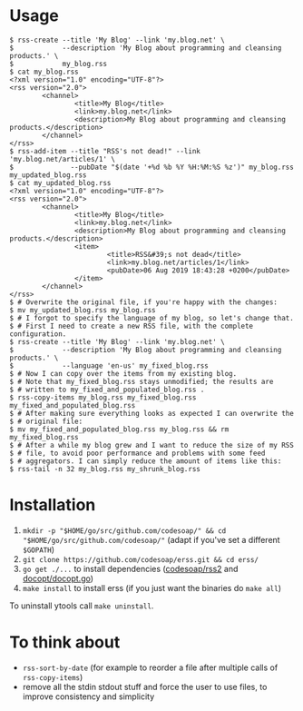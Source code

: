 # Usage
```console
$ rss-create --title 'My Blog' --link 'my.blog.net' \
$            --description 'My Blog about programming and cleansing products.' \
$            my_blog.rss
$ cat my_blog.rss
<?xml version="1.0" encoding="UTF-8"?>
<rss version="2.0">
        <channel>
                <title>My Blog</title>
                <link>my.blog.net</link>
                <description>My Blog about programming and cleansing products.</description>
        </channel>
</rss>
$ rss-add-item --title "RSS's not dead!" --link 'my.blog.net/articles/1' \
$              --pubDate "$(date '+%d %b %Y %H:%M:%S %z')" my_blog.rss my_updated_blog.rss
$ cat my_updated_blog.rss
<?xml version="1.0" encoding="UTF-8"?>
<rss version="2.0">
        <channel>
                <title>My Blog</title>
                <link>my.blog.net</link>
                <description>My Blog about programming and cleansing products.</description>
                <item>
                        <title>RSS&#39;s not dead</title>
                        <link>my.blog.net/articles/1</link>
                        <pubDate>06 Aug 2019 18:43:28 +0200</pubDate>
                </item>
        </channel>
</rss>
$ # Overwrite the original file, if you're happy with the changes:
$ mv my_updated_blog.rss my_blog.rss
$ # I forgot to specify the language of my blog, so let's change that.
$ # First I need to create a new RSS file, with the complete configuration.
$ rss-create --title 'My Blog' --link 'my.blog.net' \
$            --description 'My Blog about programming and cleansing products.' \
$            --language 'en-us' my_fixed_blog.rss
$ # Now I can copy over the items from my existing blog.
$ # Note that my_fixed_blog.rss stays unmodified; the results are
$ # written to my_fixed_and_populated_blog.rss .
$ rss-copy-items my_blog.rss my_fixed_blog.rss my_fixed_and_populated_blog.rss
$ # After making sure everything looks as expected I can overwrite the
$ # original file:
$ mv my_fixed_and_populated_blog.rss my_blog.rss && rm my_fixed_blog.rss
$ # After a while my blog grew and I want to reduce the size of my RSS
$ # file, to avoid poor performance and problems with some feed
$ # aggregators. I can simply reduce the amount of items like this:
$ rss-tail -n 32 my_blog.rss my_shrunk_blog.rss
```

# Installation
1. `mkdir -p "$HOME/go/src/github.com/codesoap/" && cd "$HOME/go/src/github.com/codesoap/"`
   (adapt if you've set a different `$GOPATH`)
2. `git clone https://github.com/codesoap/erss.git && cd erss/`
3. `go get ./...` to install dependencies
   ([codesoap/rss2](https://github.com/codesoap/rss2) and
   [docopt/docopt.go](https://github.com/docopt/docopt.go))
4. `make install` to install erss (if you just want the binaries do
   `make all`)

To uninstall ytools call `make uninstall`.

# To think about
- `rss-sort-by-date` (for example to reorder a file after multiple calls
  of `rss-copy-items`)
- remove all the stdin stdout stuff and force the user to use files, to
  improve consistency and simplicity
